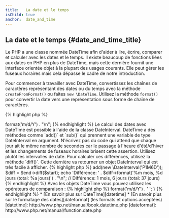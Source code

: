 ```yaml
---
title:   La date et le temps
isChild: true
anchor:  date_and_time
---
```


## La date et le temps {#date_and_time_title}

Le PHP a une classe nommée DateTime afin d'aider à lire, écrire, comparer et calculer avec les dates et le temps. Il existe 
beaucoup de fonctions liées aux dates en PHP en plus de DateTime, mais cette dernière fournit une interface orientée objet à 
la plupart des usages courants. Elle peut gérer les fuseaux horaires mais cela dépasse le cadre de notre introduction.

Pour commencer à travailler avec DateTime, convertissez les chaînes de caractères représentant des dates ou du temps avec 
la méthode `createFromFormat()` ou faites `new \DateTime`. Utilisez la méthode `format()` pour convertir la date 
vers une représentation sous forme de chaîne de caractères.

{% highlight php %}
<?php
$raw = '22. 11. 1968';
$start = \DateTime::createFromFormat('d. m. Y', $raw);

echo 'Date : ' . $start->format('m/d/Y') . "\n";
{% endhighlight %}

Le calcul des dates avec DateTime est possible à l'aide de la classe DateInterval. DateTime a des méthodes comme `add()` 
et `sub()` qui prennent une variable de type DateInterval en argument. N'écrivez pas du code qui attend que chaque jour 
ait le même nombre de secondes car le passage à l'heure d'été/d'hiver et les changements de fuseaux horaires brisent cette 
assertion. Utilisez plutôt les intervalles de date. Pour calculer ces différences, utilisez la méthode `diff()`. Cette 
dernière va retourner un objet DateInterval qui est très facile à afficher.

{% highlight php %}
<?php
// créer une copie de $start et ajouter un mois et six jours
$end = clone $start;
$end->add(new \DateInterval('P1M6D'));

$diff = $end->diff($start);
echo 'Différence: ' . $diff->format('%m mois, %d jours (total: %a jours)') . "\n";
// Différence: 1 mois, 6 jours (total: 37 jours)
{% endhighlight %}

Avec les objets DateTime vous pouvez utilisez les opérateurs de comparaison :
{% highlight php %}
<?php
if ($start < $end) {
    echo "$start est avant $end!\n";
}
{% endhighlight %}

Un dernier exemple pour faire la démonstration de la classe DatePeriod. Il est utilisé pour itérer sur des évènements 
récurrents. Il peut prendre 2 objets DateTime, start et end, et l'intervalle pour lequel tous les évènements seront 
retournés.

{% highlight php %}
<?php
// affiche tous les jeudis entre $start et $end
$periodInterval = \DateInterval::createFromDateString('first thursday');
$periodIterator = new \DatePeriod($start, $periodInterval, $end, \DatePeriod::EXCLUDE_START_DATE);
foreach ($periodIterator as $date) {
    // affiche chaque date pour la période
    echo $date->format('m/d/Y') . ' ';
}
{% endhighlight %}

* [En savoir plus sur DateTime][datetime]
* [En savoir plus sur le formatage des dates][dateformat] (les formats et options acceptées)

[datetime]: http://www.php.net/manual/book.datetime.php
[dateformat]: http://www.php.net/manual/function.date.php
